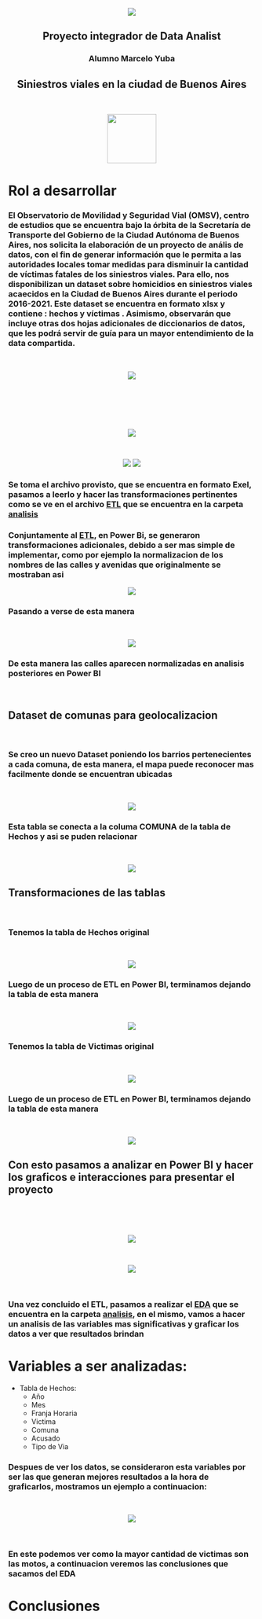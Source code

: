 <p align='center'>
<img src ="scr\HenryLogo.jpg">
<p>


<p align='center'>
<h2 align='center'>
 Proyecto integrador de Data Analist
</h2>
</p>


<p>
 <h3 align='center'>
    Alumno Marcelo Yuba
</h3>
</p>

<p>
 <h2 align='center'>
 <b>Siniestros viales en la ciudad de Buenos Aires</b>
</h2>
</p>
<br>

<p align='center'>
<img src ="scr\Logotipo_de_la_Ciudad_de_Buenos_Aires.svg (1).png" height=100>
<p>
 <p style="text-align: left; border: none;">
 <h1>Rol a desarrollar</h1>
<h3>
El Observatorio de Movilidad y Seguridad Vial (OMSV), centro de estudios que se encuentra bajo la órbita de la Secretaría de Transporte del Gobierno de la Ciudad Autónoma de Buenos Aires, nos solicita la elaboración de un proyecto de anális de datos, con el fin de generar información que le permita a las autoridades locales tomar medidas para disminuir la cantidad de víctimas fatales de los siniestros viales. Para ello, nos disponibilizan un dataset sobre homicidios en siniestros viales acaecidos en la Ciudad de Buenos Aires durante el periodo 2016-2021. Este dataset se encuentra en formato xlsx y contiene :<b> hechos y víctimas </b>. Asimismo, observarán que incluye otras dos hojas adicionales de diccionarios de datos, que les podrá servir de guía para un mayor entendimiento de la data compartida.
</h3>
<br>

<p align='center'>
<img src ="scr\camino.jpg">
<p>
<br>
<h1></h1>
</p>
<br>


<p align='center'>
<img src ="scr\barraETL.jpg">
<p>
<br>

<p align='center'>
<img src ="scr\archivos.jpg">
<img src ="scr\etl.jpg">

<p>
<h3 style="text-align: left; border: none;">Se toma el archivo provisto, que se encuentra en formato Exel, pasamos a leerlo y hacer las transformaciones pertinentes como se ve en el archivo <a href="https://github.com/marceloyuba/PI_DA/blob/main/analisis/ETL.ipynb">ETL</a> que se encuentra en la carpeta <a href="https://github.com/marceloyuba/PI_DA/tree/main/analisis">analisis</a>
<br>
</h3>
</p>

<p>
<h3 style="text-align: left; border: none;">Conjuntamente al <a href="https://github.com/marceloyuba/PI_DA/blob/main/analisis/ETL.ipynb">ETL</a>, en Power Bi, se generaron transformaciones adicionales, debido a ser mas simple de implementar, como por ejemplo la normalizacion de los nombres de las calles y avenidas que originalmente se mostraban asi
<br>
</h3>

<p align='center'>
<img src ="scr\calles1.jpg">
</p>

<p>
<h3 style="text-align: left; border: none;">Pasando a verse de esta manera</h3>
<br>
</p>

<p align='center'>
<img src ="scr\calles2.jpg">
</p>

<p>
<h3 style="text-align: left; border: none;">De esta manera las calles aparecen normalizadas en analisis posteriores en Power BI</h3>
<br>
</p>

<p>
<h2 style="text-align: left; border: none;">Dataset de comunas para geolocalizacion</h2>
<br>
</p>

<p>
<h3 style="text-align: left; border: none;">Se creo un nuevo Dataset poniendo los barrios pertenecientes a cada comuna, de esta manera, el mapa puede reconocer mas facilmente donde se encuentran ubicadas</h3>
<br>
</p>

<p align='center'>
<img src ="scr\comunas.jpg">
</p>

<p>
<h3 style="text-align: left; border: none;">Esta tabla se conecta a la columa COMUNA de la tabla de Hechos y asi se puden relacionar</h3>
<br>
</p>

<p align='center'>
<img src ="scr\conexion.jpg">
</p>

<p>
<h2 style="text-align: left; border: none;">Transformaciones de las tablas</h2>
<br>
</p>

<p>
<h3 style="text-align: left; border: none;">Tenemos la tabla de Hechos original</h3>
<br>
</p>

<p align='center'>
<img src ="scr\tablaHechosOriginal.jpg">
</p>

<p>
<h3 style="text-align: left; border: none;">Luego de un proceso de ETL en Power BI, terminamos dejando la tabla de esta manera</h3>
<br>
</p>
<p align='center'>
<img src ="scr\tablaHechosNew.jpg">
</p>

<p>
<h3 style="text-align: left; border: none;">Tenemos la tabla de Victimas original</h3>
<br>
</p>

<p align='center'>
<img src ="scr\tablaVictimasOriginal.jpg">
</p>

<p>
<h3 style="text-align: left; border: none;">Luego de un proceso de ETL en Power BI, terminamos dejando la tabla de esta manera</h3>
<br>

</p>
<p align='center'>
<img src ="scr\tablaVictimasNew.jpg">
</p>

<p>
<h2 style="text-align: left; border: none;">Con esto pasamos a analizar en Power BI y hacer los graficos e interacciones para presentar el proyecto</h2>
<br>
</p>
<br>

<p align='center'>
<img src ="scr\barraEDA.jpg">
<p>
<br>

<p align='center'>
<img src ="scr\eda.jpg">
<p>
<br>

<p>
<h3 style="text-align: left; border: none;">Una vez concluido el ETL, pasamos a realizar el <a href="https://github.com/marceloyuba/PI_DA/blob/main/analisis/EDA.ipynb">EDA</a> que se encuentra en la carpeta <a href="https://github.com/marceloyuba/PI_DA/tree/main/analisis">analisis</a>, en el mismo, vamos a hacer un analisis de las variables mas significativas y graficar los datos a ver que resultados brindan
<br>


<h1>Variables a ser analizadas: </h1>

* Tabla de Hechos:
    * Año
    * Mes
    * Franja Horaria
    * Victima
    * Comuna
    * Acusado
    * Tipo de Via    

<h3> Despues de ver los datos, se consideraron esta variables por ser las que generan mejores resultados a la hora de graficarlos, mostramos un ejemplo a continuacion:</h3>
<br>

<p align='center'>
<img src ="scr\grafico1.png">
<p>
<br>

<h3>En este podemos ver como la mayor cantidad de victimas son las motos, a continuacion veremos las conclusiones que sacamos del EDA</h3>



<h1>Conclusiones</h1>